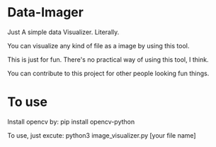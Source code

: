# Data-Imager
Just A simple data Visualizer. Literally.

You can visualize any kind of file as a image by using this tool.

This is just for fun. There's no practical way of using this tool, I think.

You can contribute to this project for other people looking fun things.

# To use
Install opencv by:
pip install opencv-python

To use, just excute:
python3 image_visualizer.py [your file name]

